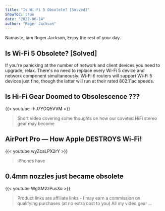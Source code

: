 ```yaml
---
title: "Is Wi-Fi 5 Obsolete? [Solved]"
ShowToc: true 
date: "2022-06-14"
author: "Roger Jackson" 
---
```


Namaste, iam Roger Jackson, Enjoy the rest of your day.
## Is Wi-Fi 5 Obsolete? [Solved]
If you're panicking at the number of network and client devices you need to upgrade, relax. There's no need to replace every Wi-Fi 5 device and network component simultaneously. Wi-Fi 6 routers will support Wi-Fi 5 devices just fine, though the latter will run at their rated 802.11ac speeds.

## Is Hi-Fi Gear Doomed to Obsolescence ???
{{< youtube -hJ7YOQ5VVM >}}
>Short video covering some thoughts on how our coveted HiFi stereo gear may become 

## AirPort Pro — How Apple DESTROYS Wi-Fi!
{{< youtube wyZcaLPX2rY >}}
>iPhones have 

## 0.4mm nozzles just became obsolete
{{< youtube WgXM2zPusXo >}}
>Product links are affiliate links - I may earn a commission on qualifying purchases (at no extra cost to you) All my video gear ...

